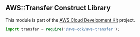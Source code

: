 ## AWS::Transfer Construct Library

This module is part of the [AWS Cloud Development Kit](https://github.com/awslabs/aws-cdk) project.

```ts
import transfer = require('@aws-cdk/aws-transfer');
```
